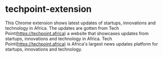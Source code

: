 # techpoint-extension
This Chrome extension shows latest updates of startups, innovations and technology in Africa. The updates are gotten from Tech Point(https://techpoint.africa) a website that showcases updates from startups, innovations and technology in Africa.  Tech Point(https://techpoint.africa) is Africa's largest news updates platform for startups, innovations and technology.
